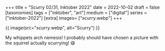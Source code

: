 +++
title = "Scurry 02/31, Inktober 2022"
date = 2022-10-02
draft =  false
[taxonomies]
tags = ["inktober", "art"]
medium = ["digital"]
series = ["inktober-2022"]
[extra]
images= ["scurry.webp"]
+++

{{ image(src="scurry.webp", alt="Scurry") }}

My whippets arch nemesis! I probably should have chosen a picture with the squirrel actually scurrying! 😅
